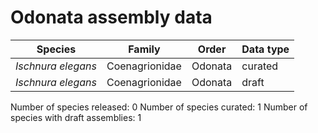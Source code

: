# Odonata assembly data

| Species | Family | Order | Data type |
| -- | --- | --- | --- |
| *Ischnura elegans* | Coenagrionidae | Odonata | curated |
| *Ischnura elegans* | Coenagrionidae | Odonata | draft |

Number of species released: 0
Number of species curated: 1
Number of species with draft assemblies: 1

